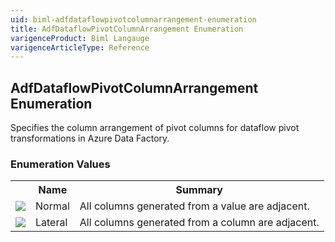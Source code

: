 ```yaml
---
uid: biml-adfdataflowpivotcolumnarrangement-enumeration
title: AdfDataflowPivotColumnArrangement Enumeration
varigenceProduct: Biml Langauge
varigenceArticleType: Reference
---
```


## AdfDataflowPivotColumnArrangement Enumeration<div class="LanguageSummary"><div class ="SummaryItem">Specifies the column arrangement of pivot columns for dataflow pivot transformations in Azure Data Factory.</div></div><div class="EnumValueGroup">### Enumeration Values<table id="EnumValue" class="MemberList"><tbody><tr><th class="MemberTypeIconColumnHeader">&nbsp;</th><th class="MemberNameColumnHeader">Name</th><th class="MemberSummaryColumnHeader">Summary</th></tr><tr class="cd0"><td align="center" class="MemberTypeIcon"><img src="enumValue.png"></img></td><td class="MemberName">Normal</td><td class="MemberSummary"><div class ="SummaryItem">All columns generated from a value are adjacent.</div></td></tr><tr class="cd1"><td align="center" class="MemberTypeIcon"><img src="enumValue.png"></img></td><td class="MemberName">Lateral</td><td class="MemberSummary"><div class ="SummaryItem">All columns generated from a column are adjacent.</div></td></tr></tbody></table></div>